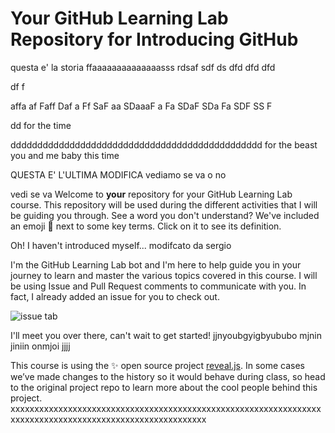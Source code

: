 # Your GitHub Learning Lab Repository for Introducing GitHub
questa e' la storia
ffaaaaaaaaaaaaaasss
rdsaf
sdf
ds
dfd
dfd
dfd

df
f


affa
af
Faff
Daf
a
Ff
SaF
aa
SDaaaF
a
Fa
SDaF
SDa
Fa
SDF
SS
F






dd
for the time

ddddddddddddddddddddddddddddddddddddddddddddddd
for the beast
you and me baby
this time 

QUESTA 
E'
L'ULTIMA MODIFICA
vediamo se va
o no

vedi se va
Welcome to **your** repository for your GitHub Learning Lab course. This repository will be used during the different activities that I will be guiding you through. See a word you don't understand? We've included an emoji 📖 next to some key terms. Click on it to see its definition.

Oh! I haven't introduced myself...
modifcato da sergio

I'm the GitHub Learning Lab bot and I'm here to help guide you in your journey to learn and master the various topics covered in this course. I will be using Issue and Pull Request comments to communicate with you. In fact, I already added an issue for you to check out.

![issue tab](https://lab.github.com/public/images/issue_tab.png)

I'll meet you over there, can't wait to get started!
jjnyoubgyigbyububo
mjnin
jiniin
onmjoi
jjjj

This course is using the :sparkles: open source project [reveal.js](https://github.com/hakimel/reveal.js/). In some cases we’ve made changes to the history so it would behave during class, so head to the original project repo to learn more about the cool people behind this project.
xxxxxxxxxxxxxxxxxxxxxxxxxxxxxxxxxxxxxxxxxxxxxxxxxxxxxxxxxxxxxxxxxxxxxxxxxxxxxxxxxxxxxxxxxxxxxxxxxxxxxxxxxx

